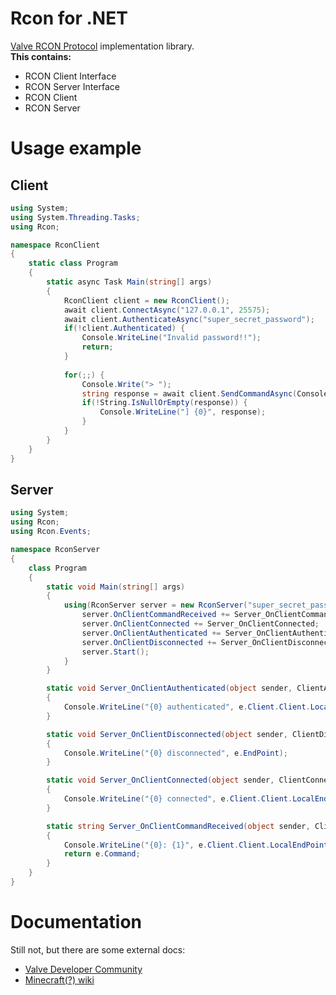 # Rcon for .NET
[Valve RCON Protocol](https://developer.valvesoftware.com/wiki/Source_RCON_Protocol) implementation library.  
**This contains:**
* RCON Client Interface
* RCON Server Interface
* RCON Client
* RCON Server

# Usage example
## Client
```cs
using System;
using System.Threading.Tasks;
using Rcon;

namespace RconClient
{
    static class Program
    {
        static async Task Main(string[] args)
        {
            RconClient client = new RconClient();
            await client.ConnectAsync("127.0.0.1", 25575);
            await client.AuthenticateAsync("super_secret_password");
            if(!client.Authenticated) {
                Console.WriteLine("Invalid password!!");
                return;
            }
            
            for(;;) {
                Console.Write("> ");
                string response = await client.SendCommandAsync(Console.ReadLine());
                if(!String.IsNullOrEmpty(response)) {
                    Console.WriteLine("] {0}", response);
                }
            }
        }
    }
}
```

## Server
```cs
using System;
using Rcon;
using Rcon.Events;

namespace RconServer
{
    class Program
    {
        static void Main(string[] args)
        {
            using(RconServer server = new RconServer("super_secret_password", 25575)) {
                server.OnClientCommandReceived += Server_OnClientCommandReceived;
                server.OnClientConnected += Server_OnClientConnected;
                server.OnClientAuthenticated += Server_OnClientAuthenticated;
                server.OnClientDisconnected += Server_OnClientDisconnected;
                server.Start();
            }
        }

        static void Server_OnClientAuthenticated(object sender, ClientAuthenticatedEventArgs e)
        {
            Console.WriteLine("{0} authenticated", e.Client.Client.LocalEndPoint);
        }

        static void Server_OnClientDisconnected(object sender, ClientDisconnectedEventArgs e)
        {
            Console.WriteLine("{0} disconnected", e.EndPoint);
        }

        static void Server_OnClientConnected(object sender, ClientConnectedEventArgs e)
        {
            Console.WriteLine("{0} connected", e.Client.Client.LocalEndPoint);
        }

        static string Server_OnClientCommandReceived(object sender, ClientSentCommandEventArgs e)
        {
            Console.WriteLine("{0}: {1}", e.Client.Client.LocalEndPoint, e.Command);
            return e.Command;
        }
    }
}

```

# Documentation
Still not, but there are some external docs:  
* [Valve Developer Community](https://developer.valvesoftware.com/wiki/Source_RCON_Protocol)
* [Minecraft(?) wiki](https://wiki.vg/RCON)

